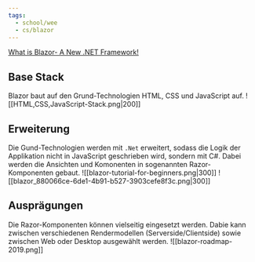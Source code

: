 ```yaml
---
tags:
  - school/wee
  - cs/blazor
---
```

[What is Blazor- A New .NET Framework!](https://www.tatvasoft.com/outsourcing/2022/09/what-is-blazor.html)
## Base Stack
Blazor baut auf den Grund-Technologien HTML, CSS und JavaScript auf.
![[HTML,CSS,JavaScript-Stack.png|200]]
## Erweiterung
Die Gund-Technologien werden mit `.Net` erweitert, sodass die Logik der Applikation nicht in JavaScript geschrieben wird, sondern mit C#. Dabei werden die Ansichten und Komonenten in sogenannten Razor-Komponenten gebaut.
![[blazor-tutorial-for-beginners.png|300]] ![[blazor_880066ce-6de1-4b91-b527-3903cefe8f3c.png|300]] 
## Ausprägungen
Die Razor-Komponenten können vielseitig eingesetzt werden. Dabie kann zwischen verschiedenen Rendermodellen (Serverside/Clientside) sowie zwischen Web oder Desktop ausgewählt werden.
![[blazor-roadmap-2019.png]]
